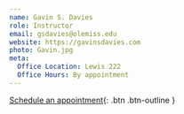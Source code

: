 ```yaml
---
name: Gavin S. Davies
role: Instructor
email: gsdavies@olemiss.edu
website: https://gavinsdavies.com
photo: Gavin.jpg
meta:
  Office Location: Lewis 222
  Office Hours: By appointment
---
```


[Schedule an appointment](#){: .btn .btn-outline }
